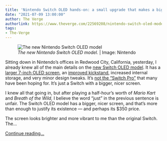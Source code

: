 ```yaml
---
title: 'Nintendo Switch OLED hands-on: a small upgrade that makes a big difference'
date: "2021-07-09 13:00:00"
author: The Verge
authorlink: https://www.theverge.com/22569208/nintendo-switch-oled-model-hands-on-screen
tags:
- The-Verge
---
```

<figure>
      <img alt="The new Nintendo Switch OLED model" src="https://cdn.vox-cdn.com/thumbor/epssfWeIICac3HtsYCg_eiFbS_U=/0x0:5400x3600/1310x873/cdn.vox-cdn.com/uploads/chorus_image/image/69560633/NintendoSwitchOLEDmodel_Tabletop_01.0.jpg" />
        <figcaption><em>The new Nintendo Switch OLED model.</em> | Image: Nintendo</figcaption>
    </figure>

  <p id="6lfuGx">Sitting down in Nintendo’s offices in Redwood City, California, yesterday, I already knew all of the main details on the <a href="https://www.theverge.com/2021/7/6/22565307/nintendo-oled-switch-screen-news-updates">new Switch OLED model</a>. It has a <a href="https://www.theverge.com/2021/7/7/22566479/oled-nintendo-switch-vs-lite-screen-size">larger 7-inch OLED screen</a>, an <a href="https://www.theverge.com/2021/7/6/22564942/nintendo-switch-oled-screen-new-kickstand">improved kickstand</a>, increased internal storage, and very minor design tweaks. It’s <a href="https://www.theverge.com/2021/7/6/22565118/nintendo-oled-switch-cpu-ram-bluetooth-audio-headphones-dock-no-4k">not the “Switch Pro”</a> that many have been hoping for. It’s just a Switch with a bigger, nicer screen.</p>
<p id="0DvUkq">I knew all that going in, but after playing a half-hour’s worth of <em>Mario Kart</em> and <em>Breath of the Wild,</em> I believe the word “just” in the previous sentence is unfair. The Switch OLED model has a bigger, nicer screen, and that’s more than enough to justify its existence — and perhaps its $350 price.</p>
<p id="5Szsjr">The screen looks brighter and more vibrant to me than the original Switch. The...</p>
  <p>
    <a href="https://www.theverge.com/22569208/nintendo-switch-oled-model-hands-on-screen">Continue reading&hellip;</a>
  </p>